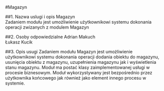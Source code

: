 #Magazyn

##1. Nazwa uslugi i opis 
Magazyn <br>
Zadaniem modułu jest umożliwienie użytkownikowi systemu dokonania operacji zwizanych z modulem Magazyn

##2. Osoby odpowiedzialne
Adrian Makuch <br>
Łukasz Kucik

##3. Opis usugi
Zadaniem modułu Magazyn jest umożliwienie użytkownikowi systemu dokonania operacji dodania obiektu do magazynu, usunięcia obiektu z magazynu, uzupełnienia magazynu jak i wyświetlenia stanu magazynu. Moduł ma postać klasy zaimplementowanej usługi w procesie biznesowym. Moduł wykorzystywany jest bezpośrednio przez użytkownika końcowego jak również jako element innego procesu w systemie.




